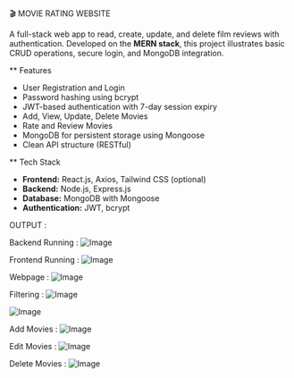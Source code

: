 🎬 MOVIE RATING WEBSITE

A full-stack web app to read, create, update, and delete film reviews with authentication. Developed on the **MERN stack**, this project illustrates basic CRUD operations, secure login, and MongoDB integration.

** Features

-  User Registration and Login
-  Password hashing using bcrypt
-  JWT-based authentication with 7-day session expiry
-  Add, View, Update, Delete Movies
-  Rate and Review Movies
-  MongoDB for persistent storage using Mongoose
-  Clean API structure (RESTful)

** Tech Stack

- **Frontend:** React.js, Axios, Tailwind CSS (optional)
- **Backend:** Node.js, Express.js
- **Database:** MongoDB with Mongoose
- **Authentication:** JWT, bcrypt

OUTPUT :

Backend Running :
![Image](https://github.com/user-attachments/assets/9714c256-56f6-49da-bcf2-d9d350763d8c)

Frontend Running : 
![Image](https://github.com/user-attachments/assets/d5717076-8dbe-4263-94e3-c64a3d22ad78)

Webpage :
![Image](https://github.com/user-attachments/assets/138fa5db-020c-477d-892d-5db4783e615a)

Filtering :
![Image](https://github.com/user-attachments/assets/0d2f634b-0ee4-4636-a471-780424ad73e6)

![Image](https://github.com/user-attachments/assets/b8751cc7-07b5-4c17-b5ce-e01ccd5fdca7)

Add Movies :
![Image](https://github.com/user-attachments/assets/0360f31f-0c9f-4154-8f75-eb37283e8028)

Edit Movies :
![Image](https://github.com/user-attachments/assets/94465648-9fce-4dbf-bef8-64e0442af99f)

Delete Movies :
![Image](https://github.com/user-attachments/assets/2b402c80-e067-49cb-91a8-fe411d4be1c5)
